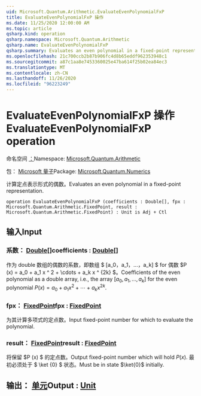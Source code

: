 ```yaml
---
uid: Microsoft.Quantum.Arithmetic.EvaluateEvenPolynomialFxP
title: EvaluateEvenPolynomialFxP 操作
ms.date: 11/25/2020 12:00:00 AM
ms.topic: article
qsharp.kind: operation
qsharp.namespace: Microsoft.Quantum.Arithmetic
qsharp.name: EvaluateEvenPolynomialFxP
qsharp.summary: Evaluates an even polynomial in a fixed-point representation.
ms.openlocfilehash: 21c700ccb2b87b906fc4d8b65eddf962353948c1
ms.sourcegitcommit: a87c1aa8e7453360025e47ba614f25b02ea84ec3
ms.translationtype: MT
ms.contentlocale: zh-CN
ms.lasthandoff: 11/26/2020
ms.locfileid: "96223249"
---
```

# <a name="evaluateevenpolynomialfxp-operation"></a><span data-ttu-id="6dc06-102">EvaluateEvenPolynomialFxP 操作</span><span class="sxs-lookup"><span data-stu-id="6dc06-102">EvaluateEvenPolynomialFxP operation</span></span>

<span data-ttu-id="6dc06-103">命名空间 [：](xref:Microsoft.Quantum.Arithmetic)</span><span class="sxs-lookup"><span data-stu-id="6dc06-103">Namespace: [Microsoft.Quantum.Arithmetic](xref:Microsoft.Quantum.Arithmetic)</span></span>

<span data-ttu-id="6dc06-104">包： [Microsoft 量子](https://nuget.org/packages/Microsoft.Quantum.Numerics)</span><span class="sxs-lookup"><span data-stu-id="6dc06-104">Package: [Microsoft.Quantum.Numerics](https://nuget.org/packages/Microsoft.Quantum.Numerics)</span></span>


<span data-ttu-id="6dc06-105">计算定点表示形式的偶数。</span><span class="sxs-lookup"><span data-stu-id="6dc06-105">Evaluates an even polynomial in a fixed-point representation.</span></span>

```qsharp
operation EvaluateEvenPolynomialFxP (coefficients : Double[], fpx : Microsoft.Quantum.Arithmetic.FixedPoint, result : Microsoft.Quantum.Arithmetic.FixedPoint) : Unit is Adj + Ctl
```


## <a name="input"></a><span data-ttu-id="6dc06-106">输入</span><span class="sxs-lookup"><span data-stu-id="6dc06-106">Input</span></span>

### <a name="coefficients--double"></a><span data-ttu-id="6dc06-107">系数： [Double](xref:microsoft.quantum.lang-ref.double)[]</span><span class="sxs-lookup"><span data-stu-id="6dc06-107">coefficients : [Double](xref:microsoft.quantum.lang-ref.double)[]</span></span>

<span data-ttu-id="6dc06-108">作为 double 数组的偶数的系数，即数组 $ [a_0，a_1，...，a_k] $ for 偶数 $P (x) = a_0 + a_1 x ^ 2 + \cdots + a_k x ^ {2k} $。</span><span class="sxs-lookup"><span data-stu-id="6dc06-108">Coefficients of the even polynomial as a double array, i.e., the array $[a_0, a_1, ..., a_k]$ for the even polynomial $P(x) = a_0 + a_1 x^2 + \cdots + a_k x^{2k}$.</span></span>


### <a name="fpx--fixedpoint"></a><span data-ttu-id="6dc06-109">fpx： [FixedPoint](xref:Microsoft.Quantum.Arithmetic.FixedPoint)</span><span class="sxs-lookup"><span data-stu-id="6dc06-109">fpx : [FixedPoint](xref:Microsoft.Quantum.Arithmetic.FixedPoint)</span></span>

<span data-ttu-id="6dc06-110">为其计算多项式的定点数。</span><span class="sxs-lookup"><span data-stu-id="6dc06-110">Input fixed-point number for which to evaluate the polynomial.</span></span>


### <a name="result--fixedpoint"></a><span data-ttu-id="6dc06-111">result： [FixedPoint](xref:Microsoft.Quantum.Arithmetic.FixedPoint)</span><span class="sxs-lookup"><span data-stu-id="6dc06-111">result : [FixedPoint](xref:Microsoft.Quantum.Arithmetic.FixedPoint)</span></span>

<span data-ttu-id="6dc06-112">将保留 $P (x) $ 的定点数。</span><span class="sxs-lookup"><span data-stu-id="6dc06-112">Output fixed-point number which will hold $P(x)$.</span></span> <span data-ttu-id="6dc06-113">最初必须处于 $ \ket {0} $ 状态。</span><span class="sxs-lookup"><span data-stu-id="6dc06-113">Must be in state $\ket{0}$ initially.</span></span>



## <a name="output--unit"></a><span data-ttu-id="6dc06-114">输出： [单元](xref:microsoft.quantum.lang-ref.unit)</span><span class="sxs-lookup"><span data-stu-id="6dc06-114">Output : [Unit](xref:microsoft.quantum.lang-ref.unit)</span></span>

